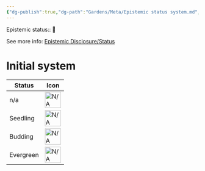 ```yaml
---
{"dg-publish":true,"dg-path":"Gardens/Meta/Epistemic status system.md","permalink":"/gardens/meta/epistemic-status-system/","noteIcon":"1"}
---
```


Epistemic status:: 🌿

See more info: [Epistemic Disclosure/Status](https://maggieappleton.com/epistemic-disclosure)
# Initial system

<table> <thead> <tr> <th>Status</th> <th>Icon</th> </tr> </thead> <tbody> <tr> <td>n/a</td> <td><img src="/img/default-note-icon.svg" alt="N/A" style="height: 42px; width: 42px;"/></td> </tr> <tr> <td>Seedling</td> <td><img src="/img/tree-1.svg" alt="N/A" style="height: 42px; width: 42px;"/></td> </tr> <tr> <td>Budding</td> <td><img src="/img/tree-2.svg" alt="N/A" style="height: 42px; width: 42px;"/></td> </tr> <tr> <td>Evergreen</td> <td><img src="/img/tree-3.svg" alt="N/A" style="height: 42px; width: 42px;"/></td> </tr> </tbody> </table>



